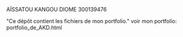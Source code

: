 AÏSSATOU KANGOU DIOME 
300139476

"Ce dépôt contient les fichiers de mon portfolio." 
voir mon portfolio: portfolio_de_AKD.html

